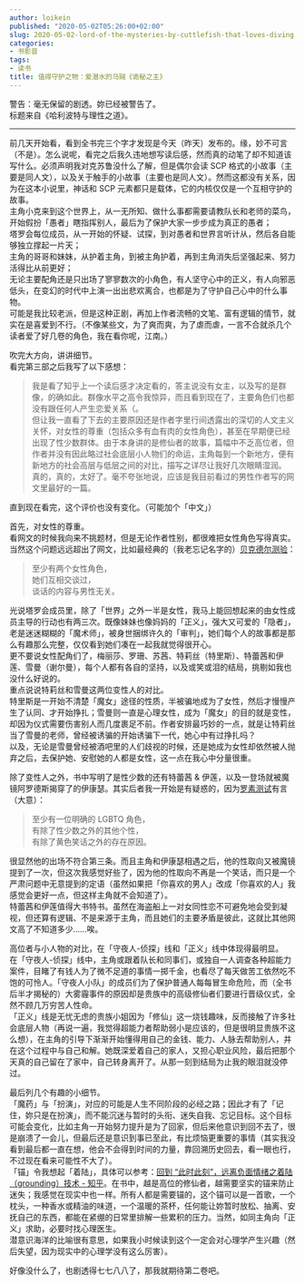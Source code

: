```yaml
---
author: loikein
published: "2020-05-02T05:26:00+02:00"
slug: 2020-05-02-lord-of-the-mysteries-by-cuttlefish-that-loves-diving
categories:
- 书影音
tags:
- 读书
title: 值得守护之物：爱潜水的乌贼《诡秘之主》
---
```

警告：毫无保留的剧透。妳已经被警告了。  
标题来自《哈利波特与理性之道》。  
  

------------------------------------------------------------------------

  
前几天开始看，看到全书完三个字才发现是今天（昨天）发布的。缘，妙不可言（不是）。怎么说呢，看完之后我久违地想写读后感，然而真的动笔了却不知道该写什么。必须声明我对克苏鲁没什么了解，但是偶尔会读 SCP 格式的小故事（主要是同人文），以及关于触手的小故事（主要也是同人文）。然而这都没有关系，因为在这本小说里，神话和 SCP 元素都只是载体，它的内核仅仅是一个互相守护的故事。  
主角小克来到这个世界上，从一无所知、做什么事都需要请教队长和老师的菜鸟，开始假扮「愚者」瞎指挥别人，最后为了保护大家一步步成为真正的愚者；  
塔罗会每位成员，从一开始的怀疑、试探，到对愚者和世界言听计从，然后各自能够独立撑起一片天；  
主角的哥哥和妹妹，从护着主角，到被主角护着，再到主角消失后坚强起来、努力活得比从前更好；  
无论主要配角还是只出场了寥寥数次的小角色，有人坚守心中的正义，有人向邪恶低头，在变幻的时代中上演一出出悲欢离合，也都是为了守护自己心中的什么事物。  
可能是我比较老派，但是这种正剧，再加上作者流畅的文笔、富有逻辑的情节，就实在是喜爱到不行。（不像某些文，为了爽而爽，为了虐而虐，一言不合就杀几个读者爱了好几卷的角色，我在看你呢，江南。）  
  
吹完大方向，讲讲细节。  
看完第三部之后我写了以下感想：  

> 我是看了知乎上一个读后感才决定看的，答主说没有女主，以及写的是群像，的确如此。群像水平之高令我惊异，而且看到现在了，主要角色们也都没有跟任何人产生恋爱关系（。  
> 但让我一直看了下去的主要原因还是作者字里行间透露出的深切的人文主义关怀，对女性的尊重（包括众多有血有肉的女性角色），甚至在早期便已经出现了性少数群体。由于本身讲的是修仙者的故事，篇幅中不乏高位者，但作者并没有因此略过社会底层小人物们的命运，主角每到一个新地方，便有新地方的社会高层与低层之间的对比，描写之详尽让我好几次眼睛湿润。  
> 真的，真的，太好了。毫不夸张地说，应该是我目前看过的男性作者写的网文里最好的一篇。

直到现在看完，这个评价也没有变化。（可能加个「中文」）  
  
首先，对女性的尊重。  
看网文的时候我向来不挑题材，但是无论作者性别，都很难把女性角色写得真实。当然这个问题远远超出了网文，比如最经典的（我老忘记名字的）[贝克德尔测验](https://zh.wikipedia.org/wiki/%E8%B4%9D%E5%85%8B%E5%BE%B7%E5%B0%94%E6%B5%8B%E9%AA%8C)：  

> 至少有两个女性角色，  
> 她们互相交谈过，  
> 谈话的内容与男性无关。

光说塔罗会成员里，除了「世界」之外一半是女性，我马上能回想起来的由女性成员主导的行动也有两三次。既像妹妹也像妈妈的「正义」，强大又可爱的「隐者」，老是迷迷糊糊的「魔术师」，被身世捆绑许久的「审判」，她们每个人的故事都是那么有趣那么完整，仅仅看到她们凑在一起我就觉得很开心。  
更不要说女性配角们了，梅丽莎、罗珊、苏茜、特莉丝（特里斯）、特蕾茜和伊莲、雪曼（谢尔曼），每个人都有各自的坚持，以及或笑或泪的结局，挑剔如我也没什么好说的。  
重点说说特莉丝和雪曼这两位变性人的对比。  
特里斯是一开始不清楚「魔女」途径的性质，半被骗地成为了女性，然后才慢慢产生了认同、才开始挣扎；雪曼则一直是心理女性，成为「魔女」的目的就是变性，却因为仪式需要伤害别人而几度裹足不前。作者安排最巧妙的一点，就是让特莉丝当了雪曼的老师，曾经被诱骗的开始诱骗下一代，她心中有过挣扎吗？  
以及，无论是雪曼曾经被酒吧里的人们歧视的时候，还是她成为女性却依然被人抛弃之后，去保护她、安慰她的人都是女性，这一点在我心中分量很重。  
  
除了变性人之外，书中写明了是性少数的还有特蕾茜 &
伊莲，以及一登场就被魔镜阿罗德斯揭穿了的伊康瑟。其实后者我一开始是有疑惑的，因为[罗素测试](https://www.glaad.org/sri/2019/vitorusso)有言（大意）：  

> 至少有一位明确的 LGBTQ 角色，  
> 有除了性少数之外的其他个性，  
> 有除了黄色笑话之外的存在原因。

很显然他的出场不符合第三条。而且主角和伊康瑟相遇之后，他的性取向又被魔镜提到了一次，但这次我感觉好些了，因为他的性取向不再是一个笑话，而只是一个严肃问题中无意提到的定语（虽然如果把「你喜欢的男人」改成「你喜欢的人」我感觉会更好一点，但这样主角就不会知道了）。  
特蕾茜和伊莲值得大书特书。虽然在海盗船上一对女同性恋不可避免地会受到凝视，但还算有逻辑、不是来源于主角，而且她们的主要矛盾是彼此，这就比其他网文高了不知道多少……唉。  
  
高位者与小人物的对比，在「守夜人-侦探」线和「正义」线中体现得最明显。  
在「守夜人-侦探」线中，主角或跟着队长和同事们，或独自一人调查各种超能力案件，目睹了有钱人为了微不足道的事情一掷千金，也看尽了每天做苦工依然吃不饱的可怜人。「守夜人小队」的成员们为了保护普通人每每冒生命危险，而（全书后半才揭秘的）大雾霾事件的原因却是贵族中的高级修仙者们要进行晋级仪式，全然不顾几万穷苦人性命。  
「正义」线是无忧无虑的贵族小姐因为「修仙」这一烧钱趣味，反而接触了许多社会底层人物（再说一遍，我觉得超能力者帮助弱小是应该的，但是很明显贵族不这么想），在主角的引导下渐渐开始懂得用自己的金钱、能力、人脉去帮助别人，并在这个过程中与自己和解。她既深爱着自己的家人，又担心职业风险，最后把那个天真的自己留在了家中，自己转身离开了。从那一刻到结局为止我的眼泪就没停过。  
  
最后列几个有趣的小细节。  
「魔药」与「扮演」，对应的可能是人生不同阶段的必经之路；因此才有了「记住，妳只是在扮演」，而不能沉迷与暂时的头衔、迷失自我、忘记目标。这个目标可能会变化，比如主角一开始努力提升是为了回家，但后来他意识到回不去了，很是崩溃了一会儿，但最后还是意识到事已至此，有比烦恼更重要的事情（其实我没看到最后都一直在想，他会不会得到时间的力量，靠回溯历史回去，看一眼也行，不过现在看来可能性不大了）。  
「锚」令我想起「着陆」，具体可以参考：[回到
“此时此刻”，远离负面情绪之着陆（grounding）技术 -
知乎](https://zhuanlan.zhihu.com/p/64126449)。在书中，越是高位的修仙者，越需要坚实的锚来防止迷失；我感觉在现实中也一样。所有人都是需要锚的，这个锚可以是一首歌，一个枕头，一种香水或精油的味道，一个温暖的茶杯，任何能让妳暂时放松、抽离、安抚自己的东西，都能在紧绷的日常里排解一些累积的压力。当然，如同主角向「正义」求助，必要时找心理医生。  
潜意识海洋的比喻很有意思，如果我小时候读到这个一定会对心理学产生兴趣（然后失望，因为现实中的心理学没有这么厉害）。  
  
好像没什么了，也剧透得七七八八了，那我就期待第二卷吧。
